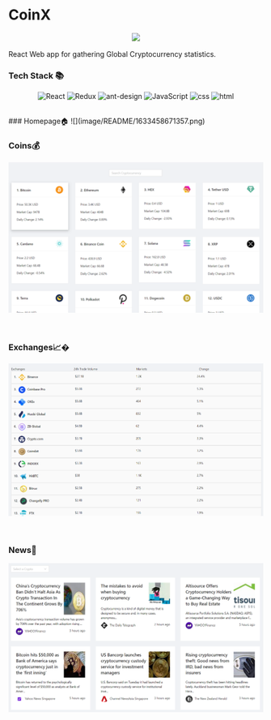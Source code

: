 # CoinX

<p align="center">
    <img src="https://i.ibb.co/pycYvpy/coinx.png" width="350" />
    <br>
 </p>
 
React Web app for gathering Global Cryptocurrency statistics.

### Tech Stack 📚
<p align="center">
     <img alt="React" src="https://img.shields.io/badge/-react-black?logo=react&style=for-the-badge">
     <img alt="Redux" src="https://img.shields.io/badge/redux-%23593d88.svg?style=for-the-badge&logo=redux&logoColor=white">
     <img alt="ant-design" src="https://img.shields.io/badge/Ant%20Design-1890FF?style=for-the-badge&logo=antdesign&logoColor=white">
     <img alt="JavaScript" src="https://img.shields.io/badge/-javascript-yellow?logo=javascript&logoColor=white&style=for-the-badge">
     <img alt="css" src="https://img.shields.io/badge/-css3-blue?logo=css3&style=for-the-badge">
     <img alt="html" src="https://img.shields.io/badge/-html5-red?logo=html5&logoColor=white&style=for-the-badge">
</p>

<br>
### Homepage🏠
![](image/README/1633458671357.png)

<br>

### Coins💰
![](image/README/1633458700648.png)

<br>


### Exchanges📈�
![](image/README/1633458731915.png)

<br>


### News📰
![](image/README/1633458752651.png)
